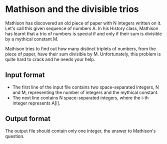 # Mathison and the divisible trios

Mathison has discovered an old piece of paper with N integers written on it. Let's call this given sequence of numbers A. In his History class, Mathison has learnt that a trio of numbers is special if and only if their sum is divisible by a mythical constant M.

Mathison tries to find out how many distinct triplets of numbers, from the piece of paper, have their sum divisible by M. Unfortunately, this problem is quite hard to crack and he needs your help.

## Input format

- The first line of the input file contains two space-separated integers, N and M, representing the number of integers and the mythical constant.
- The next line contains N space-separated integers, where the i-th integer represents A[i].

## Output format

The output file should contain only one integer, the answer to Mathison's question.
